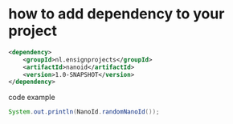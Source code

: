 # how to add dependency to your project

```xml
<dependency>
    <groupId>nl.ensignprojects</groupId>
    <artifactId>nanoid</artifactId>
    <version>1.0-SNAPSHOT</version>
</dependency>
```

code example

```java
System.out.println(NanoId.randomNanoId());
```

